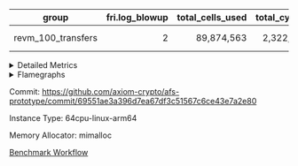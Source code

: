 | group | fri.log_blowup | total_cells_used | total_cycles | total_proof_time_ms |
| --- | --- | --- | --- | --- |
| revm_100_transfers | <div style='text-align: right'>2</div>  | <div style='text-align: right'>89,874,563</div>  | <div style='text-align: right'>2,322,088</div>  | <span style="color: green">(-44.0 [-0.3%])</span> <div style='text-align: right'>16,936.0</div>  |


<details>
<summary>Detailed Metrics</summary>

| group | collect_metrics | execute_time_ms | total_cells_used | total_cycles |
| --- | --- | --- | --- | --- |
| revm_100_transfers | true | <span style="color: green">(-406.0 [-0.6%])</span> <div style='text-align: right'>64,604.0</div>  | <div style='text-align: right'>89,874,563</div>  | <div style='text-align: right'>2,322,088</div>  |

| group | chip_name | collect_metrics | rows_used |
| --- | --- | --- | --- |
| revm_100_transfers | <Rv32BaseAluAdapterAir,BaseAluCoreAir<4, 8>> | true | <div style='text-align: right'>811,513</div>  |
| revm_100_transfers | <Rv32BaseAluAdapterAir,LessThanCoreAir<4, 8>> | true | <div style='text-align: right'>29,893</div>  |
| revm_100_transfers | <Rv32BaseAluAdapterAir,ShiftCoreAir<4, 8>> | true | <div style='text-align: right'>120,388</div>  |
| revm_100_transfers | <Rv32BranchAdapterAir,BranchEqualCoreAir<4>> | true | <div style='text-align: right'>145,497</div>  |
| revm_100_transfers | <Rv32BranchAdapterAir,BranchLessThanCoreAir<4, 8>> | true | <div style='text-align: right'>73,629</div>  |
| revm_100_transfers | <Rv32CondRdWriteAdapterAir,Rv32JalLuiCoreAir> | true | <div style='text-align: right'>46,968</div>  |
| revm_100_transfers | <Rv32JalrAdapterAir,Rv32JalrCoreAir> | true | <div style='text-align: right'>36,990</div>  |
| revm_100_transfers | <Rv32LoadStoreAdapterAir,LoadSignExtendCoreAir<4, 8>> | true | <div style='text-align: right'>15,137</div>  |
| revm_100_transfers | <Rv32LoadStoreAdapterAir,LoadStoreCoreAir<4>> | true | <div style='text-align: right'>959,405</div>  |
| revm_100_transfers | <Rv32MultAdapterAir,MulHCoreAir<4, 8>> | true | <div style='text-align: right'>23,081</div>  |
| revm_100_transfers | <Rv32MultAdapterAir,MultiplicationCoreAir<4, 8>> | true | <div style='text-align: right'>41,136</div>  |
| revm_100_transfers | <Rv32RdWriteAdapterAir,Rv32AuipcCoreAir> | true | <div style='text-align: right'>17,172</div>  |
| revm_100_transfers | BitwiseOperationLookupAir<8> | true | <div style='text-align: right'>65,536</div>  |
| revm_100_transfers | Memory AccessAdapter<8> | true | <div style='text-align: right'>19,856</div>  |
| revm_100_transfers | Memory Boundary | true | <div style='text-align: right'>39,712</div>  |
| revm_100_transfers | Memory Merkle | true | <div style='text-align: right'>48,056</div>  |
| revm_100_transfers | PhantomAir | true | <div style='text-align: right'>1,279</div>  |
| revm_100_transfers | ProgramChip | true | <div style='text-align: right'>247,616</div>  |
| revm_100_transfers | RangeTupleCheckerAir<2> | true | <div style='text-align: right'>524,288</div>  |

| group | collect_metrics | dsl_ir | opcode | frequency |
| --- | --- | --- | --- | --- |
| revm_100_transfers | true |  | ADD | <div style='text-align: right'>522,354</div>  |
| revm_100_transfers | true |  | AND | <div style='text-align: right'>89,222</div>  |
| revm_100_transfers | true |  | AUIPC | <div style='text-align: right'>17,172</div>  |
| revm_100_transfers | true |  | BEQ | <div style='text-align: right'>49,922</div>  |
| revm_100_transfers | true |  | BGE | <div style='text-align: right'>41</div>  |
| revm_100_transfers | true |  | BGEU | <div style='text-align: right'>5,680</div>  |
| revm_100_transfers | true |  | BLT | <div style='text-align: right'>3,139</div>  |
| revm_100_transfers | true |  | BLTU | <div style='text-align: right'>64,769</div>  |
| revm_100_transfers | true |  | BNE | <div style='text-align: right'>95,575</div>  |
| revm_100_transfers | true |  | JAL | <div style='text-align: right'>11,992</div>  |
| revm_100_transfers | true |  | JALR | <div style='text-align: right'>36,990</div>  |
| revm_100_transfers | true |  | LOADB | <div style='text-align: right'>15,137</div>  |
| revm_100_transfers | true |  | LOADBU | <div style='text-align: right'>190,101</div>  |
| revm_100_transfers | true |  | LOADW | <div style='text-align: right'>383,886</div>  |
| revm_100_transfers | true |  | LUI | <div style='text-align: right'>34,976</div>  |
| revm_100_transfers | true |  | MUL | <div style='text-align: right'>41,136</div>  |
| revm_100_transfers | true |  | MULHU | <div style='text-align: right'>23,081</div>  |
| revm_100_transfers | true |  | OR | <div style='text-align: right'>106,462</div>  |
| revm_100_transfers | true |  | PHANTOM | <div style='text-align: right'>1,279</div>  |
| revm_100_transfers | true |  | SLL | <div style='text-align: right'>99,231</div>  |
| revm_100_transfers | true |  | SLT | <div style='text-align: right'>100</div>  |
| revm_100_transfers | true |  | SLTU | <div style='text-align: right'>29,793</div>  |
| revm_100_transfers | true |  | SRA | <div style='text-align: right'>40</div>  |
| revm_100_transfers | true |  | SRL | <div style='text-align: right'>21,117</div>  |
| revm_100_transfers | true |  | STOREB | <div style='text-align: right'>28,966</div>  |
| revm_100_transfers | true |  | STOREH | <div style='text-align: right'>300</div>  |
| revm_100_transfers | true |  | STOREW | <div style='text-align: right'>356,152</div>  |
| revm_100_transfers | true |  | SUB | <div style='text-align: right'>30,346</div>  |
| revm_100_transfers | true |  | XOR | <div style='text-align: right'>63,129</div>  |

| group | air_name | collect_metrics | dsl_ir | opcode | cells_used |
| --- | --- | --- | --- | --- | --- |
| revm_100_transfers | <Rv32BaseAluAdapterAir,BaseAluCoreAir<4, 8>> | true |  | ADD | <div style='text-align: right'>18,804,744</div>  |
| revm_100_transfers | AccessAdapter<8> | true |  | ADD | <div style='text-align: right'>51</div>  |
| revm_100_transfers | Boundary | true |  | ADD | <div style='text-align: right'>120</div>  |
| revm_100_transfers | Merkle | true |  | ADD | <div style='text-align: right'>64</div>  |
| revm_100_transfers | <Rv32BaseAluAdapterAir,BaseAluCoreAir<4, 8>> | true |  | AND | <div style='text-align: right'>3,211,992</div>  |
| revm_100_transfers | <Rv32RdWriteAdapterAir,Rv32AuipcCoreAir> | true |  | AUIPC | <div style='text-align: right'>360,612</div>  |
| revm_100_transfers | AccessAdapter<8> | true |  | AUIPC | <div style='text-align: right'>51</div>  |
| revm_100_transfers | Boundary | true |  | AUIPC | <div style='text-align: right'>120</div>  |
| revm_100_transfers | Merkle | true |  | AUIPC | <div style='text-align: right'>3,520</div>  |
| revm_100_transfers | <Rv32BranchAdapterAir,BranchEqualCoreAir<4>> | true |  | BEQ | <div style='text-align: right'>1,297,972</div>  |
| revm_100_transfers | <Rv32BranchAdapterAir,BranchLessThanCoreAir<4, 8>> | true |  | BGE | <div style='text-align: right'>1,312</div>  |
| revm_100_transfers | <Rv32BranchAdapterAir,BranchLessThanCoreAir<4, 8>> | true |  | BGEU | <div style='text-align: right'>181,760</div>  |
| revm_100_transfers | <Rv32BranchAdapterAir,BranchLessThanCoreAir<4, 8>> | true |  | BLT | <div style='text-align: right'>100,448</div>  |
| revm_100_transfers | <Rv32BranchAdapterAir,BranchLessThanCoreAir<4, 8>> | true |  | BLTU | <div style='text-align: right'>2,072,608</div>  |
| revm_100_transfers | <Rv32BranchAdapterAir,BranchEqualCoreAir<4>> | true |  | BNE | <div style='text-align: right'>2,484,950</div>  |
| revm_100_transfers | <Rv32CondRdWriteAdapterAir,Rv32JalLuiCoreAir> | true |  | JAL | <div style='text-align: right'>215,856</div>  |
| revm_100_transfers | <Rv32JalrAdapterAir,Rv32JalrCoreAir> | true |  | JALR | <div style='text-align: right'>1,035,720</div>  |
| revm_100_transfers | <Rv32LoadStoreAdapterAir,LoadSignExtendCoreAir<4, 8>> | true |  | LOADB | <div style='text-align: right'>529,795</div>  |
| revm_100_transfers | AccessAdapter<8> | true |  | LOADB | <div style='text-align: right'>68</div>  |
| revm_100_transfers | Boundary | true |  | LOADB | <div style='text-align: right'>160</div>  |
| revm_100_transfers | Merkle | true |  | LOADB | <div style='text-align: right'>640</div>  |
| revm_100_transfers | <Rv32LoadStoreAdapterAir,LoadStoreCoreAir<4>> | true |  | LOADBU | <div style='text-align: right'>7,604,040</div>  |
| revm_100_transfers | AccessAdapter<8> | true |  | LOADBU | <div style='text-align: right'>204</div>  |
| revm_100_transfers | Boundary | true |  | LOADBU | <div style='text-align: right'>480</div>  |
| revm_100_transfers | Merkle | true |  | LOADBU | <div style='text-align: right'>2,240</div>  |
| revm_100_transfers | <Rv32LoadStoreAdapterAir,LoadStoreCoreAir<4>> | true |  | LOADW | <div style='text-align: right'>15,355,440</div>  |
| revm_100_transfers | AccessAdapter<8> | true |  | LOADW | <div style='text-align: right'>9,265</div>  |
| revm_100_transfers | Boundary | true |  | LOADW | <div style='text-align: right'>21,800</div>  |
| revm_100_transfers | Merkle | true |  | LOADW | <div style='text-align: right'>47,360</div>  |
| revm_100_transfers | <Rv32CondRdWriteAdapterAir,Rv32JalLuiCoreAir> | true |  | LUI | <div style='text-align: right'>629,568</div>  |
| revm_100_transfers | AccessAdapter<8> | true |  | LUI | <div style='text-align: right'>17</div>  |
| revm_100_transfers | Boundary | true |  | LUI | <div style='text-align: right'>40</div>  |
| revm_100_transfers | <Rv32MultAdapterAir,MultiplicationCoreAir<4, 8>> | true |  | MUL | <div style='text-align: right'>1,275,216</div>  |
| revm_100_transfers | AccessAdapter<8> | true |  | MUL | <div style='text-align: right'>34</div>  |
| revm_100_transfers | Boundary | true |  | MUL | <div style='text-align: right'>80</div>  |
| revm_100_transfers | Merkle | true |  | MUL | <div style='text-align: right'>64</div>  |
| revm_100_transfers | <Rv32MultAdapterAir,MulHCoreAir<4, 8>> | true |  | MULHU | <div style='text-align: right'>900,159</div>  |
| revm_100_transfers | AccessAdapter<8> | true |  | MULHU | <div style='text-align: right'>17</div>  |
| revm_100_transfers | Boundary | true |  | MULHU | <div style='text-align: right'>40</div>  |
| revm_100_transfers | <Rv32BaseAluAdapterAir,BaseAluCoreAir<4, 8>> | true |  | OR | <div style='text-align: right'>3,832,632</div>  |
| revm_100_transfers | PhantomAir | true |  | PHANTOM | <div style='text-align: right'>7,674</div>  |
| revm_100_transfers | <Rv32BaseAluAdapterAir,ShiftCoreAir<4, 8>> | true |  | SLL | <div style='text-align: right'>5,259,243</div>  |
| revm_100_transfers | <Rv32BaseAluAdapterAir,LessThanCoreAir<4, 8>> | true |  | SLT | <div style='text-align: right'>3,700</div>  |
| revm_100_transfers | <Rv32BaseAluAdapterAir,LessThanCoreAir<4, 8>> | true |  | SLTU | <div style='text-align: right'>1,102,341</div>  |
| revm_100_transfers | <Rv32BaseAluAdapterAir,ShiftCoreAir<4, 8>> | true |  | SRA | <div style='text-align: right'>2,120</div>  |
| revm_100_transfers | <Rv32BaseAluAdapterAir,ShiftCoreAir<4, 8>> | true |  | SRL | <div style='text-align: right'>1,119,201</div>  |
| revm_100_transfers | <Rv32LoadStoreAdapterAir,LoadStoreCoreAir<4>> | true |  | STOREB | <div style='text-align: right'>1,158,640</div>  |
| revm_100_transfers | AccessAdapter<8> | true |  | STOREB | <div style='text-align: right'>39,576</div>  |
| revm_100_transfers | Boundary | true |  | STOREB | <div style='text-align: right'>93,120</div>  |
| revm_100_transfers | Merkle | true |  | STOREB | <div style='text-align: right'>361,216</div>  |
| revm_100_transfers | <Rv32LoadStoreAdapterAir,LoadStoreCoreAir<4>> | true |  | STOREH | <div style='text-align: right'>12,000</div>  |
| revm_100_transfers | <Rv32LoadStoreAdapterAir,LoadStoreCoreAir<4>> | true |  | STOREW | <div style='text-align: right'>14,246,080</div>  |
| revm_100_transfers | AccessAdapter<8> | true |  | STOREW | <div style='text-align: right'>288,269</div>  |
| revm_100_transfers | Boundary | true |  | STOREW | <div style='text-align: right'>678,280</div>  |
| revm_100_transfers | Merkle | true |  | STOREW | <div style='text-align: right'>1,122,624</div>  |
| revm_100_transfers | <Rv32BaseAluAdapterAir,BaseAluCoreAir<4, 8>> | true |  | SUB | <div style='text-align: right'>1,092,456</div>  |
| revm_100_transfers | <Rv32BaseAluAdapterAir,BaseAluCoreAir<4, 8>> | true |  | XOR | <div style='text-align: right'>2,272,644</div>  |

| group | commit_exe_time_ms | execute_and_trace_gen_time_ms | execute_time_ms | fri.log_blowup | keygen_time_ms | num_segments | total_cells_used | total_cycles | total_proof_time_ms |
| --- | --- | --- | --- | --- | --- | --- | --- | --- | --- |
| revm_100_transfers | <span style="color: green">(-1.0 [-0.9%])</span> <div style='text-align: right'>111.0</div>  | <span style="color: red">(+21.0 [+0.3%])</span> <div style='text-align: right'>6,344.0</div>  | <span style="color: red">(+18.0 [+0.4%])</span> <div style='text-align: right'>5,109.0</div>  | <div style='text-align: right'>2</div>  | <span style="color: red">(+1.0 [+0.5%])</span> <div style='text-align: right'>213.0</div>  | <div style='text-align: right'>1</div>  | <div style='text-align: right'>89,874,563</div>  | <div style='text-align: right'>2,322,088</div>  | <span style="color: green">(-44.0 [-0.3%])</span> <div style='text-align: right'>16,936.0</div>  |

| group | air_name | constraints | interactions | quotient_deg |
| --- | --- | --- | --- | --- |
| revm_100_transfers | ProgramAir | <div style='text-align: right'>4</div>  | <div style='text-align: right'>1</div>  | <div style='text-align: right'>1</div>  |
| revm_100_transfers | VmConnectorAir | <div style='text-align: right'>9</div>  | <div style='text-align: right'>3</div>  | <div style='text-align: right'>2</div>  |
| revm_100_transfers | PersistentBoundaryAir<8> | <div style='text-align: right'>6</div>  | <div style='text-align: right'>3</div>  | <div style='text-align: right'>2</div>  |
| revm_100_transfers | MemoryMerkleAir<8> | <div style='text-align: right'>40</div>  | <div style='text-align: right'>4</div>  | <div style='text-align: right'>2</div>  |
| revm_100_transfers | AccessAdapterAir<2> | <div style='text-align: right'>14</div>  | <div style='text-align: right'>5</div>  | <div style='text-align: right'>2</div>  |
| revm_100_transfers | AccessAdapterAir<4> | <div style='text-align: right'>14</div>  | <div style='text-align: right'>5</div>  | <div style='text-align: right'>2</div>  |
| revm_100_transfers | AccessAdapterAir<8> | <div style='text-align: right'>14</div>  | <div style='text-align: right'>5</div>  | <div style='text-align: right'>2</div>  |
| revm_100_transfers | AccessAdapterAir<16> | <div style='text-align: right'>14</div>  | <div style='text-align: right'>5</div>  | <div style='text-align: right'>2</div>  |
| revm_100_transfers | AccessAdapterAir<32> | <div style='text-align: right'>14</div>  | <div style='text-align: right'>5</div>  | <div style='text-align: right'>2</div>  |
| revm_100_transfers | AccessAdapterAir<64> | <div style='text-align: right'>14</div>  | <div style='text-align: right'>5</div>  | <div style='text-align: right'>2</div>  |
| revm_100_transfers | PhantomAir | <div style='text-align: right'>5</div>  | <div style='text-align: right'>3</div>  | <div style='text-align: right'>2</div>  |
| revm_100_transfers | VmAirWrapper<Rv32BaseAluAdapterAir, BaseAluCoreAir<4, 8> | <div style='text-align: right'>43</div>  | <div style='text-align: right'>19</div>  | <div style='text-align: right'>2</div>  |
| revm_100_transfers | VmAirWrapper<Rv32BaseAluAdapterAir, LessThanCoreAir<4, 8> | <div style='text-align: right'>39</div>  | <div style='text-align: right'>17</div>  | <div style='text-align: right'>2</div>  |
| revm_100_transfers | VmAirWrapper<Rv32BaseAluAdapterAir, ShiftCoreAir<4, 8> | <div style='text-align: right'>90</div>  | <div style='text-align: right'>23</div>  | <div style='text-align: right'>2</div>  |
| revm_100_transfers | VmAirWrapper<Rv32LoadStoreAdapterAir, LoadStoreCoreAir<4> | <div style='text-align: right'>38</div>  | <div style='text-align: right'>17</div>  | <div style='text-align: right'>2</div>  |
| revm_100_transfers | VmAirWrapper<Rv32LoadStoreAdapterAir, LoadSignExtendCoreAir<4, 8> | <div style='text-align: right'>33</div>  | <div style='text-align: right'>18</div>  | <div style='text-align: right'>2</div>  |
| revm_100_transfers | VmAirWrapper<Rv32BranchAdapterAir, BranchEqualCoreAir<4> | <div style='text-align: right'>25</div>  | <div style='text-align: right'>11</div>  | <div style='text-align: right'>2</div>  |
| revm_100_transfers | VmAirWrapper<Rv32BranchAdapterAir, BranchLessThanCoreAir<4, 8> | <div style='text-align: right'>41</div>  | <div style='text-align: right'>13</div>  | <div style='text-align: right'>2</div>  |
| revm_100_transfers | VmAirWrapper<Rv32CondRdWriteAdapterAir, Rv32JalLuiCoreAir> | <div style='text-align: right'>22</div>  | <div style='text-align: right'>10</div>  | <div style='text-align: right'>2</div>  |
| revm_100_transfers | VmAirWrapper<Rv32JalrAdapterAir, Rv32JalrCoreAir> | <div style='text-align: right'>20</div>  | <div style='text-align: right'>16</div>  | <div style='text-align: right'>2</div>  |
| revm_100_transfers | VmAirWrapper<Rv32RdWriteAdapterAir, Rv32AuipcCoreAir> | <div style='text-align: right'>15</div>  | <div style='text-align: right'>11</div>  | <div style='text-align: right'>2</div>  |
| revm_100_transfers | VmAirWrapper<Rv32MultAdapterAir, MultiplicationCoreAir<4, 8> | <div style='text-align: right'>26</div>  | <div style='text-align: right'>19</div>  | <div style='text-align: right'>2</div>  |
| revm_100_transfers | VmAirWrapper<Rv32MultAdapterAir, MulHCoreAir<4, 8> | <div style='text-align: right'>38</div>  | <div style='text-align: right'>24</div>  | <div style='text-align: right'>2</div>  |
| revm_100_transfers | VmAirWrapper<Rv32MultAdapterAir, DivRemCoreAir<4, 8> | <div style='text-align: right'>88</div>  | <div style='text-align: right'>25</div>  | <div style='text-align: right'>2</div>  |
| revm_100_transfers | VmAirWrapper<Rv32HintStoreAdapterAir, Rv32HintStoreCoreAir> | <div style='text-align: right'>17</div>  | <div style='text-align: right'>15</div>  | <div style='text-align: right'>2</div>  |
| revm_100_transfers | KeccakVmAir | <div style='text-align: right'>4,571</div>  | <div style='text-align: right'>321</div>  | <div style='text-align: right'>2</div>  |
| revm_100_transfers | Poseidon2VmAir<BabyBearParameters> | <div style='text-align: right'>525</div>  | <div style='text-align: right'>32</div>  | <div style='text-align: right'>2</div>  |
| revm_100_transfers | BitwiseOperationLookupAir<8> | <div style='text-align: right'>4</div>  | <div style='text-align: right'>2</div>  | <div style='text-align: right'>2</div>  |
| revm_100_transfers | RangeTupleCheckerAir<2> | <div style='text-align: right'>4</div>  | <div style='text-align: right'>1</div>  | <div style='text-align: right'>1</div>  |
| revm_100_transfers | VariableRangeCheckerAir | <div style='text-align: right'>4</div>  | <div style='text-align: right'>1</div>  | <div style='text-align: right'>1</div>  |

| group | air_name | segment | cells | main_cols | perm_cols | prep_cols | rows |
| --- | --- | --- | --- | --- | --- | --- | --- |
| revm_100_transfers | ProgramAir | 0 | <div style='text-align: right'>4,718,592</div>  | <div style='text-align: right'>10</div>  | <div style='text-align: right'>8</div>  |  | <div style='text-align: right'>262,144</div>  |
| revm_100_transfers | VmConnectorAir | 0 | <div style='text-align: right'>32</div>  | <div style='text-align: right'>4</div>  | <div style='text-align: right'>12</div>  | <div style='text-align: right'>1</div>  | <div style='text-align: right'>2</div>  |
| revm_100_transfers | PersistentBoundaryAir<8> | 0 | <div style='text-align: right'>2,097,152</div>  | <div style='text-align: right'>20</div>  | <div style='text-align: right'>12</div>  |  | <div style='text-align: right'>65,536</div>  |
| revm_100_transfers | MemoryMerkleAir<8> | 0 | <div style='text-align: right'>3,407,872</div>  | <div style='text-align: right'>32</div>  | <div style='text-align: right'>20</div>  |  | <div style='text-align: right'>65,536</div>  |
| revm_100_transfers | AccessAdapterAir<8> | 0 | <div style='text-align: right'>2,686,976</div>  | <div style='text-align: right'>17</div>  | <div style='text-align: right'>24</div>  |  | <div style='text-align: right'>65,536</div>  |
| revm_100_transfers | PhantomAir | 0 | <div style='text-align: right'>36,864</div>  | <div style='text-align: right'>6</div>  | <div style='text-align: right'>12</div>  |  | <div style='text-align: right'>2,048</div>  |
| revm_100_transfers | VmAirWrapper<Rv32BaseAluAdapterAir, BaseAluCoreAir<4, 8> | 0 | <div style='text-align: right'>121,634,816</div>  | <div style='text-align: right'>36</div>  | <div style='text-align: right'>80</div>  |  | <div style='text-align: right'>1,048,576</div>  |
| revm_100_transfers | VmAirWrapper<Rv32BaseAluAdapterAir, LessThanCoreAir<4, 8> | 0 | <div style='text-align: right'>2,523,136</div>  | <div style='text-align: right'>37</div>  | <div style='text-align: right'>40</div>  |  | <div style='text-align: right'>32,768</div>  |
| revm_100_transfers | VmAirWrapper<Rv32BaseAluAdapterAir, ShiftCoreAir<4, 8> | 0 | <div style='text-align: right'>13,762,560</div>  | <div style='text-align: right'>53</div>  | <div style='text-align: right'>52</div>  |  | <div style='text-align: right'>131,072</div>  |
| revm_100_transfers | VmAirWrapper<Rv32LoadStoreAdapterAir, LoadStoreCoreAir<4> | 0 | <div style='text-align: right'>117,440,512</div>  | <div style='text-align: right'>40</div>  | <div style='text-align: right'>72</div>  |  | <div style='text-align: right'>1,048,576</div>  |
| revm_100_transfers | VmAirWrapper<Rv32LoadStoreAdapterAir, LoadSignExtendCoreAir<4, 8> | 0 | <div style='text-align: right'>1,818,624</div>  | <div style='text-align: right'>35</div>  | <div style='text-align: right'>76</div>  |  | <div style='text-align: right'>16,384</div>  |
| revm_100_transfers | VmAirWrapper<Rv32BranchAdapterAir, BranchEqualCoreAir<4> | 0 | <div style='text-align: right'>19,398,656</div>  | <div style='text-align: right'>26</div>  | <div style='text-align: right'>48</div>  |  | <div style='text-align: right'>262,144</div>  |
| revm_100_transfers | VmAirWrapper<Rv32BranchAdapterAir, BranchLessThanCoreAir<4, 8> | 0 | <div style='text-align: right'>11,534,336</div>  | <div style='text-align: right'>32</div>  | <div style='text-align: right'>56</div>  |  | <div style='text-align: right'>131,072</div>  |
| revm_100_transfers | VmAirWrapper<Rv32CondRdWriteAdapterAir, Rv32JalLuiCoreAir> | 0 | <div style='text-align: right'>4,063,232</div>  | <div style='text-align: right'>18</div>  | <div style='text-align: right'>44</div>  |  | <div style='text-align: right'>65,536</div>  |
| revm_100_transfers | VmAirWrapper<Rv32JalrAdapterAir, Rv32JalrCoreAir> | 0 | <div style='text-align: right'>4,194,304</div>  | <div style='text-align: right'>28</div>  | <div style='text-align: right'>36</div>  |  | <div style='text-align: right'>65,536</div>  |
| revm_100_transfers | VmAirWrapper<Rv32RdWriteAdapterAir, Rv32AuipcCoreAir> | 0 | <div style='text-align: right'>1,605,632</div>  | <div style='text-align: right'>21</div>  | <div style='text-align: right'>28</div>  |  | <div style='text-align: right'>32,768</div>  |
| revm_100_transfers | VmAirWrapper<Rv32MultAdapterAir, MultiplicationCoreAir<4, 8> | 0 | <div style='text-align: right'>7,274,496</div>  | <div style='text-align: right'>31</div>  | <div style='text-align: right'>80</div>  |  | <div style='text-align: right'>65,536</div>  |
| revm_100_transfers | VmAirWrapper<Rv32MultAdapterAir, MulHCoreAir<4, 8> | 0 | <div style='text-align: right'>4,554,752</div>  | <div style='text-align: right'>39</div>  | <div style='text-align: right'>100</div>  |  | <div style='text-align: right'>32,768</div>  |
| revm_100_transfers | KeccakVmAir | 0 | <div style='text-align: right'>4,452</div>  | <div style='text-align: right'>3,164</div>  | <div style='text-align: right'>1,288</div>  |  | <div style='text-align: right'>1</div>  |
| revm_100_transfers | Poseidon2VmAir<BabyBearParameters> | 0 | <div style='text-align: right'>82,182,144</div>  | <div style='text-align: right'>559</div>  | <div style='text-align: right'>68</div>  |  | <div style='text-align: right'>131,072</div>  |
| revm_100_transfers | BitwiseOperationLookupAir<8> | 0 | <div style='text-align: right'>655,360</div>  | <div style='text-align: right'>2</div>  | <div style='text-align: right'>8</div>  | <div style='text-align: right'>3</div>  | <div style='text-align: right'>65,536</div>  |
| revm_100_transfers | RangeTupleCheckerAir<2> | 0 | <div style='text-align: right'>4,718,592</div>  | <div style='text-align: right'>1</div>  | <div style='text-align: right'>8</div>  | <div style='text-align: right'>2</div>  | <div style='text-align: right'>524,288</div>  |
| revm_100_transfers | VariableRangeCheckerAir | 0 | <div style='text-align: right'>1,179,648</div>  | <div style='text-align: right'>1</div>  | <div style='text-align: right'>8</div>  | <div style='text-align: right'>2</div>  | <div style='text-align: right'>131,072</div>  |

| group | segment | execute_and_trace_gen_time_ms | stark_prove_excluding_trace_time_ms | total_cells |
| --- | --- | --- | --- | --- |
| revm_100_transfers | 0 | <span style="color: red">(+3.0 [+0.3%])</span> <div style='text-align: right'>1,195.0</div>  | <span style="color: green">(-68.0 [-0.7%])</span> <div style='text-align: right'>9,397.0</div>  | <div style='text-align: right'>411,492,740</div>  |

</details>



<details>
<summary>Flamegraphs</summary>

[![](https://axiom-public-data-sandbox-us-east-1.s3.us-east-1.amazonaws.com/benchmark/github/flamegraphs/69551ae3a396d7ea67df3c51567c6ce43e7a2e80/revm_transfer-2-2-64cpu-linux-arm64-mimalloc-revm_100_transfers.dsl_ir.opcode.air_name.cells_used.reverse.svg)](https://axiom-public-data-sandbox-us-east-1.s3.us-east-1.amazonaws.com/benchmark/github/flamegraphs/69551ae3a396d7ea67df3c51567c6ce43e7a2e80/revm_transfer-2-2-64cpu-linux-arm64-mimalloc-revm_100_transfers.dsl_ir.opcode.air_name.cells_used.reverse.svg)
[![](https://axiom-public-data-sandbox-us-east-1.s3.us-east-1.amazonaws.com/benchmark/github/flamegraphs/69551ae3a396d7ea67df3c51567c6ce43e7a2e80/revm_transfer-2-2-64cpu-linux-arm64-mimalloc-revm_100_transfers.dsl_ir.opcode.air_name.cells_used.svg)](https://axiom-public-data-sandbox-us-east-1.s3.us-east-1.amazonaws.com/benchmark/github/flamegraphs/69551ae3a396d7ea67df3c51567c6ce43e7a2e80/revm_transfer-2-2-64cpu-linux-arm64-mimalloc-revm_100_transfers.dsl_ir.opcode.air_name.cells_used.svg)
[![](https://axiom-public-data-sandbox-us-east-1.s3.us-east-1.amazonaws.com/benchmark/github/flamegraphs/69551ae3a396d7ea67df3c51567c6ce43e7a2e80/revm_transfer-2-2-64cpu-linux-arm64-mimalloc-revm_100_transfers.dsl_ir.opcode.frequency.reverse.svg)](https://axiom-public-data-sandbox-us-east-1.s3.us-east-1.amazonaws.com/benchmark/github/flamegraphs/69551ae3a396d7ea67df3c51567c6ce43e7a2e80/revm_transfer-2-2-64cpu-linux-arm64-mimalloc-revm_100_transfers.dsl_ir.opcode.frequency.reverse.svg)
[![](https://axiom-public-data-sandbox-us-east-1.s3.us-east-1.amazonaws.com/benchmark/github/flamegraphs/69551ae3a396d7ea67df3c51567c6ce43e7a2e80/revm_transfer-2-2-64cpu-linux-arm64-mimalloc-revm_100_transfers.dsl_ir.opcode.frequency.svg)](https://axiom-public-data-sandbox-us-east-1.s3.us-east-1.amazonaws.com/benchmark/github/flamegraphs/69551ae3a396d7ea67df3c51567c6ce43e7a2e80/revm_transfer-2-2-64cpu-linux-arm64-mimalloc-revm_100_transfers.dsl_ir.opcode.frequency.svg)

</details>

Commit: https://github.com/axiom-crypto/afs-prototype/commit/69551ae3a396d7ea67df3c51567c6ce43e7a2e80

Instance Type: 64cpu-linux-arm64

Memory Allocator: mimalloc

[Benchmark Workflow](https://github.com/axiom-crypto/afs-prototype/actions/runs/11863600040)
